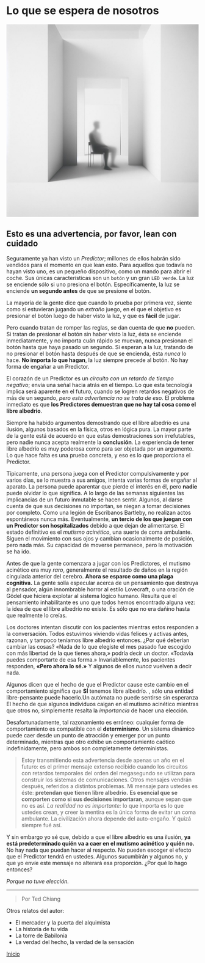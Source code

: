 # Lo que se espera de nosotros

![hombre sentado en una silla](/images/mutism.jpg)

## Esto es una advertencia, por favor, lean con cuidado

Seguramente ya han visto un *Predictor*; millones de ellos habrán sido vendidos para el momento en que lean esto. Para aquellos que todavía no hayan visto uno, es un pequeño dispositivo, como un mando para abrir el coche. Sus únicas características son un `botón` y un gran `LED verde`. La luz se enciende sólo si uno presiona el botón. Específicamente, la luz se enciende **un segundo antes** de que se presione el botón.

La mayoría de la gente dice que cuando lo prueba por primera vez, siente como si estuvieran jugando un *extraño* juego, en el que el objetivo es presionar el botón luego de haber visto la luz, y que es **fácil** de jugar. 

Pero cuando tratan de romper las reglas, se dan cuenta de que **no** pueden. Si tratan de presionar el botón sin haber visto la luz, ésta se enciende inmediatamente, y no importa cuán rápido se muevan, nunca presionan el botón hasta que haya pasado un segundo. Si esperan a la luz, tratando de no presionar el botón hasta después de que se encienda, ésta *nunca* lo hace. **No importa lo que hagan**, la luz siempre precede al botón. No hay forma de engañar a un Predictor.

El corazón de un Predictor es un *circuito con un retardo de tiempo negativo*; envía una señal hacia atrás en el tiempo. Lo que esta tecnología implica será aparente en el futuro, cuando se logren retardos negativos de más de un segundo, *pero esta advertencia no se trata de eso.* El problema inmediato es que **los Predictores demuestran que no hay tal cosa como el libre albedrío**.

Siempre ha habido argumentos demostrando que el libre albedrío es una ilusión, algunos basados en la física, otros en lógica pura. La mayor parte de la gente está de acuerdo en que estas demostraciones son irrefutables, pero nadie nunca acepta realmente la **conclusión**. La experiencia de tener libre albedrío es muy poderosa como para ser objetada por un argumento. Lo que hace falta es una prueba concreta, y eso es lo que proporciona el Predictor.

Típicamente, una persona juega con el Predictor compulsivamente y por varios días, se lo muestra a sus amigos, intenta varias formas de engañar al aparato. La persona puede aparentar que pierde el interés en él, pero **nadie** puede olvidar lo que significa. A lo largo de las semanas siguientes las implicancias de un futuro inmutable se hacen sentir. Algunos, al darse cuenta de que sus decisiones no importan, se niegan a tomar decisiones por completo. Como una legión de Escribanos Bartleby, no realizan actos espontáneos nunca más. Eventualmente, **un tercio de los que juegan con un Predictor son hospitalizados** debido a que dejan de alimentarse. El estado definitivo es el *mutismo acinético*, una suerte de coma ambulante. Siguen el movimiento con sus ojos y cambian ocasionalmente de posición, pero nada más. Su capacidad de moverse permanece, pero la motivación se ha ido.

Antes de que la gente comenzara a jugar con los Predictores, el mutismo acinético era muy *raro*, generalmente el resultado de daños en la región cingulada anterior del cerebro. **Ahora se esparce como una plaga cognitiva.** La gente solía especular acerca de un pensamiento que destruya al pensador, algún innombrable horror al estilo Lovecraft, o una oración de Gödel que hiciera explotar al sistema lógico humano. Resulta que el pensamiento inhabilitante es uno que todos hemos encontrado alguna vez: la idea de que el libre albedrío no existe. Es sólo que no era dañino hasta que realmente lo creías.

Los doctores intentan discutir con los pacientes mientras estos responden a la conversación. Todos estuvimos viviendo vidas felices y activas antes, razonan, y tampoco teníamos libre albedrío entonces. ¿Por qué deberían cambiar las cosas? «Nada de lo que elegiste el mes pasado fue escogido con más libertad de la que tienes ahora,» podría decir un doctor. «Todavía puedes comportarte de esa forma.» Invariablemente, los pacientes responden, **«Pero ahora lo sé.»** Y algunos de ellos *nunca* vuelven a decir nada.

Algunos dicen que el hecho de que el Predictor cause este cambio en el comportamiento significa que **SÍ** tenemos libre albedrío. , sólo una entidad libre-pensante puede hacerlo.Un autómata no puede sentirse sin esperanza El hecho de que algunos individuos caigan en el mutismo acinético mientras que otros no, simplemente resalta la *importancia* de hacer una elección.

Desafortunadamente, tal razonamiento es erróneo: cualquier forma de comportamiento es compatible con el **determinismo**. Un sistema dinámico puede caer desde un punto de atracción y emerger por un punto determinado, mientras que otro exhibe un comportamiento caótico indefinidamente, pero ambos son completamente deterministas.

>Estoy transmitiendo esta advertencia desde apenas un año en el futuro: es el primer mensaje extenso recibido cuando los circuitos con retardos temporales del orden del megasegundo se utilizan para construir los sistemas de comunicaciones. Otros mensajes vendrán después, referidos a distintos problemas. Mi mensaje para ustedes es éste: **pretendan que tienen libre albedrío.** **Es esencial que se comporten como si sus decisiones importaran**, aunque sepan que no es así. *La realidad no es importante:* lo que importa es lo que ustedes crean, y creer la mentira es la única forma de evitar un coma ambulante. La civilización ahora depende del auto-engaño. Y quizá siempre fué así.

Y sin embargo yo sé que, debido a que el libre albedrío es una ilusión, **ya está predeterminado quién va a caer en el mutismo acinético y quién no.** No hay nada que puedan hacer al respecto. No pueden escoger el efecto que el Predictor tendrá en ustedes. Algunos sucumbirán y algunos no, y que yo envíe este mensaje no alterará esa proporción. ¿Por qué lo hago entonces?

*Porque no tuve elección.*

---

> Por Ted Chiang

Otros relatos del autor:

- El mercader y la puerta del alquimista
- La historia de tu vida
- La torre de Babilonia
- La verdad del hecho, la verdad de la sensación

[Inicio](/index.md)
